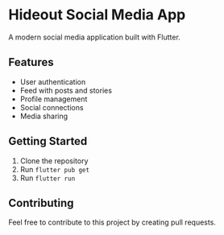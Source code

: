 # Hideout Social Media App

A modern social media application built with Flutter.

## Features
- User authentication
- Feed with posts and stories
- Profile management
- Social connections
- Media sharing

## Getting Started
1. Clone the repository
2. Run `flutter pub get`
3. Run `flutter run`

## Contributing
Feel free to contribute to this project by creating pull requests.
